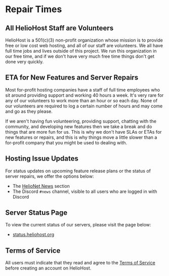 # Repair Times

## All HelioHost Staff are Volunteers

HelioHost is a 501(c)(3) non-profit organization whose mission is to provide free or low cost web hosting, and all of our staff are volunteers. We all have full time jobs and lives outside of this project. We run this organization in our free time, and if we don't have very much free time things don't get done very quickly. 

## ETA for New Features and Server Repairs

Most for-profit hosting companies have a staff of full time employees who sit around providing support and working 40 hours a week. It's very rare for any of our volunteers to work more than an hour or so each day. None of our volunteers are required to log a certain number of hours and may come and go as they please. 

If we aren't having fun volunteering, providing support, chatting with the community, and developing new features then we take a break and do things that are more fun for us. This is why we don't have SLAs or ETAs for new features or repairs, and this is why things move a little slower than a for-profit company that you might be used to dealing with.

## Hosting Issue Updates

For status updates on upcoming feature release plans or the status of server repairs, we offer the options below: 

* The [HelioNet News](https://helionet.org/index/forum/1-news/) section
* The Discord `#news` channel, visible to all users who are logged in with Discord

## Server Status Page

To view the current status of our servers, please visit the page below:

* [status.heliohost.org](https://status.heliohost.org/)

## Terms of Service

All users must indicate that they read and agree to the [Terms of Service](terms.md) before creating an account on HelioHost.